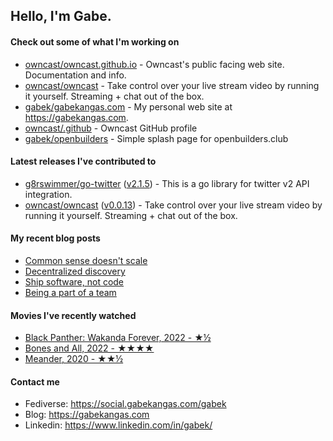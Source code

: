 ## Hello, I'm Gabe.

#### Check out some of what I'm working on

- [owncast/owncast.github.io](https://github.com/owncast/owncast.github.io) - Owncast&#39;s public facing web site.  Documentation and info.
- [owncast/owncast](https://github.com/owncast/owncast) - Take control over your live stream video by running it yourself.  Streaming &#43; chat out of the box.
- [gabek/gabekangas.com](https://github.com/gabek/gabekangas.com) - My personal web site at https://gabekangas.com.
- [owncast/.github](https://github.com/owncast/.github) - Owncast GitHub profile
- [gabek/openbuilders](https://github.com/gabek/openbuilders) - Simple splash page for openbuilders.club

#### Latest releases I've contributed to

- [g8rswimmer/go-twitter](https://github.com/g8rswimmer/go-twitter) ([v2.1.5](https://github.com/g8rswimmer/go-twitter/releases/tag/v2.1.5)) - This is a go library for twitter v2 API integration.
- [owncast/owncast](https://github.com/owncast/owncast) ([v0.0.13](https://github.com/owncast/owncast/releases/tag/v0.0.13)) - Take control over your live stream video by running it yourself.  Streaming &#43; chat out of the box.

#### My recent blog posts

- [Common sense doesn&#39;t scale](https://gabekangas.com/blog/2022/12/common-sense-doesnt-scale/)
- [Decentralized discovery](https://gabekangas.com/blog/2022/08/decentralized-discovery/)
- [Ship software, not code](https://gabekangas.com/blog/2022/06/ship-software-not-code/)
- [Being a part of a team](https://gabekangas.com/blog/2022/05/being-a-part-of-a-team/)

#### Movies I've recently watched

- [Black Panther: Wakanda Forever, 2022 - ★½](https://letterboxd.com/gabekangas/film/black-panther-wakanda-forever/)
- [Bones and All, 2022 - ★★★★](https://letterboxd.com/gabekangas/film/bones-and-all/)
- [Meander, 2020 - ★★½](https://letterboxd.com/gabekangas/film/meander-2021/)

#### Contact me

- Fediverse: https://social.gabekangas.com/gabek
- Blog: https://gabekangas.com
- Linkedin: https://www.linkedin.com/in/gabek/
